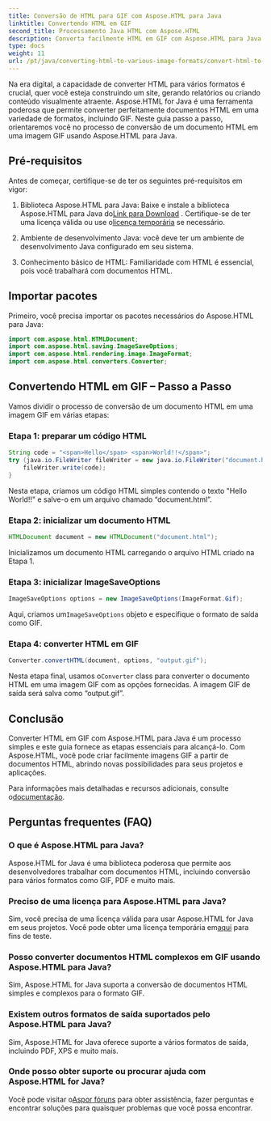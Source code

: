```yaml
---
title: Conversão de HTML para GIF com Aspose.HTML para Java
linktitle: Convertendo HTML em GIF
second_title: Processamento Java HTML com Aspose.HTML
description: Converta facilmente HTML em GIF com Aspose.HTML para Java. Crie imagens impressionantes a partir de documentos HTML. Comece agora!
type: docs
weight: 11
url: /pt/java/converting-html-to-various-image-formats/convert-html-to-gif/
---
```


Na era digital, a capacidade de converter HTML para vários formatos é crucial, quer você esteja construindo um site, gerando relatórios ou criando conteúdo visualmente atraente. Aspose.HTML for Java é uma ferramenta poderosa que permite converter perfeitamente documentos HTML em uma variedade de formatos, incluindo GIF. Neste guia passo a passo, orientaremos você no processo de conversão de um documento HTML em uma imagem GIF usando Aspose.HTML para Java.

## Pré-requisitos

Antes de começar, certifique-se de ter os seguintes pré-requisitos em vigor:

1. Biblioteca Aspose.HTML para Java: Baixe e instale a biblioteca Aspose.HTML para Java do[Link para Download](https://releases.aspose.com/html/java/) . Certifique-se de ter uma licença válida ou use o[licença temporária](https://purchase.aspose.com/temporary-license/) se necessário.

2. Ambiente de desenvolvimento Java: você deve ter um ambiente de desenvolvimento Java configurado em seu sistema.

3. Conhecimento básico de HTML: Familiaridade com HTML é essencial, pois você trabalhará com documentos HTML.

## Importar pacotes

Primeiro, você precisa importar os pacotes necessários do Aspose.HTML para Java:

```java
import com.aspose.html.HTMLDocument;
import com.aspose.html.saving.ImageSaveOptions;
import com.aspose.html.rendering.image.ImageFormat;
import com.aspose.html.converters.Converter;
```

## Convertendo HTML em GIF – Passo a Passo

Vamos dividir o processo de conversão de um documento HTML em uma imagem GIF em várias etapas:

### Etapa 1: preparar um código HTML

```java
String code = "<span>Hello</span> <span>World!!</span>";
try (java.io.FileWriter fileWriter = new java.io.FileWriter("document.html")) {
    fileWriter.write(code);
}
```

Nesta etapa, criamos um código HTML simples contendo o texto "Hello World!!" e salve-o em um arquivo chamado “document.html”.

### Etapa 2: inicializar um documento HTML

```java
HTMLDocument document = new HTMLDocument("document.html");
```

Inicializamos um documento HTML carregando o arquivo HTML criado na Etapa 1.

### Etapa 3: inicializar ImageSaveOptions

```java
ImageSaveOptions options = new ImageSaveOptions(ImageFormat.Gif);
```

 Aqui, criamos um`ImageSaveOptions` objeto e especifique o formato de saída como GIF.

### Etapa 4: converter HTML em GIF

```java
Converter.convertHTML(document, options, "output.gif");
```

 Nesta etapa final, usamos o`Converter` class para converter o documento HTML em uma imagem GIF com as opções fornecidas. A imagem GIF de saída será salva como “output.gif”.

## Conclusão

Converter HTML em GIF com Aspose.HTML para Java é um processo simples e este guia fornece as etapas essenciais para alcançá-lo. Com Aspose.HTML, você pode criar facilmente imagens GIF a partir de documentos HTML, abrindo novas possibilidades para seus projetos e aplicações.

 Para informações mais detalhadas e recursos adicionais, consulte o[documentação](https://reference.aspose.com/html/java/).

## Perguntas frequentes (FAQ)

### O que é Aspose.HTML para Java?
   Aspose.HTML for Java é uma biblioteca poderosa que permite aos desenvolvedores trabalhar com documentos HTML, incluindo conversão para vários formatos como GIF, PDF e muito mais.

### Preciso de uma licença para Aspose.HTML para Java?
 Sim, você precisa de uma licença válida para usar Aspose.HTML for Java em seus projetos. Você pode obter uma licença temporária em[aqui](https://purchase.aspose.com/temporary-license/) para fins de teste.

### Posso converter documentos HTML complexos em GIF usando Aspose.HTML para Java?
Sim, Aspose.HTML for Java suporta a conversão de documentos HTML simples e complexos para o formato GIF.

### Existem outros formatos de saída suportados pelo Aspose.HTML para Java?
Sim, Aspose.HTML for Java oferece suporte a vários formatos de saída, incluindo PDF, XPS e muito mais.

### Onde posso obter suporte ou procurar ajuda com Aspose.HTML for Java?
 Você pode visitar o[Aspor fóruns](https://forum.aspose.com/) para obter assistência, fazer perguntas e encontrar soluções para quaisquer problemas que você possa encontrar.